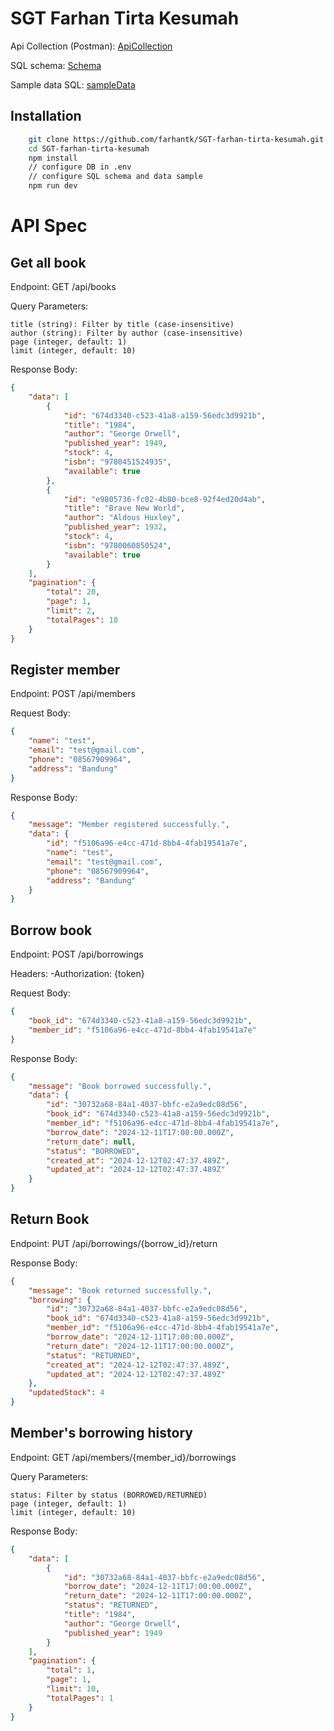 # SGT Farhan Tirta Kesumah

Api Collection (Postman): [ApiCollection]

SQL schema: [Schema]

Sample data SQL: [sampleData]

[ApiCollection]: <https://github.com/farhantk/SGT-farhan-tirta-kesumah/blob/main/doc/SGT.postman_collection.json>

[Schema]: <https://github.com/farhantk/SGT-farhan-tirta-kesumah/blob/main/doc/schema.sql>

[sampleData]: <https://github.com/farhantk/SGT-farhan-tirta-kesumah/blob/main/doc/sample.sql>

## Installation

```bash
    git clone https://github.com/farhantk/SGT-farhan-tirta-kesumah.git
    cd SGT-farhan-tirta-kesumah
    npm install
    // configure DB in .env
    // configure SQL schema and data sample
    npm run dev 
```

# API Spec

## Get all book

Endpoint: GET /api/books

Query Parameters: 

    title (string): Filter by title (case-insensitive)
    author (string): Filter by author (case-insensitive)
    page (integer, default: 1)
    limit (integer, default: 10)

Response Body:

```json
{
    "data": [
        {
            "id": "674d3340-c523-41a8-a159-56edc3d9921b",
            "title": "1984",
            "author": "George Orwell",
            "published_year": 1949,
            "stock": 4,
            "isbn": "9780451524935",
            "available": true
        },
        {
            "id": "e9805736-fc02-4b80-bce8-92f4ed20d4ab",
            "title": "Brave New World",
            "author": "Aldous Huxley",
            "published_year": 1932,
            "stock": 4,
            "isbn": "9780060850524",
            "available": true
        }
    ],
    "pagination": {
        "total": 20,
        "page": 1,
        "limit": 2,
        "totalPages": 10
    }
}
```


## Register member

Endpoint: POST /api/members

Request Body:

```json
{
    "name": "test",
    "email": "test@gmail.com",
    "phone": "08567909964",
    "address": "Bandung"
}
```

Response Body:

```json
{
    "message": "Member registered successfully.",
    "data": {
        "id": "f5106a96-e4cc-471d-8bb4-4fab19541a7e",
        "name": "test",
        "email": "test@gmail.com",
        "phone": "08567909964",
        "address": "Bandung"
    }
}
```

## Borrow book

Endpoint: POST /api/borrowings

Headers:
-Authorization: {token}

Request Body:

```json
{
    "book_id": "674d3340-c523-41a8-a159-56edc3d9921b",
    "member_id": "f5106a96-e4cc-471d-8bb4-4fab19541a7e"
}
```

Response Body:
```json
{
    "message": "Book borrowed successfully.",
    "data": {
        "id": "30732a68-84a1-4037-bbfc-e2a9edc08d56",
        "book_id": "674d3340-c523-41a8-a159-56edc3d9921b",
        "member_id": "f5106a96-e4cc-471d-8bb4-4fab19541a7e",
        "borrow_date": "2024-12-11T17:00:00.000Z",
        "return_date": null,
        "status": "BORROWED",
        "created_at": "2024-12-12T02:47:37.489Z",
        "updated_at": "2024-12-12T02:47:37.489Z"
    }
}
```
## Return Book

Endpoint: PUT /api/borrowings/{borrow_id}/return

Response Body:
```json
{
    "message": "Book returned successfully.",
    "borrowing": {
        "id": "30732a68-84a1-4037-bbfc-e2a9edc08d56",
        "book_id": "674d3340-c523-41a8-a159-56edc3d9921b",
        "member_id": "f5106a96-e4cc-471d-8bb4-4fab19541a7e",
        "borrow_date": "2024-12-11T17:00:00.000Z",
        "return_date": "2024-12-11T17:00:00.000Z",
        "status": "RETURNED",
        "created_at": "2024-12-12T02:47:37.489Z",
        "updated_at": "2024-12-12T02:47:37.489Z"
    },
    "updatedStock": 4
}
```
## Member's borrowing history

Endpoint: GET /api/members/{member_id}/borrowings

Query Parameters: 

    status: Filter by status (BORROWED/RETURNED)
    page (integer, default: 1)
    limit (integer, default: 10)

Response Body:
```json
{
    "data": [
        {
            "id": "30732a68-84a1-4037-bbfc-e2a9edc08d56",
            "borrow_date": "2024-12-11T17:00:00.000Z",
            "return_date": "2024-12-11T17:00:00.000Z",
            "status": "RETURNED",
            "title": "1984",
            "author": "George Orwell",
            "published_year": 1949
        }
    ],
    "pagination": {
        "total": 1,
        "page": 1,
        "limit": 10,
        "totalPages": 1
    }
}
```

